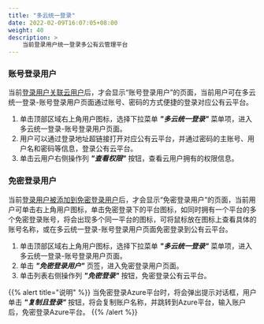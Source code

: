 ```yaml
---
title: "多云统一登录"
date: 2022-02-09T16:07:05+08:00
weight: 40
description: >
    当前登录用户统一登录多公有云管理平台
---
```


### 账号登录用户

当前[登录用户关联云用户](../../../../../multicloud/cloudaccounts/tutorial/subaccount/create)后，才会显示“账号登录用户”的页面，当前用户可在多云统一登录-账号登录用户页面通过账号、密码的方式便捷的登录对应公有云平台。

1. 单击顶部区域右上角用户图标，选择下拉菜单 **_"多云统一登录"_** 菜单项，进入多云统一登录-账号登录用户页面。
2. 用户可以通过登录地址超链接打开对应公有云平台，并通过密码的主账号、用户名和密码等信息，登录公有云平台。
3. 单击云用户右侧操作列 **_"查看权限"_** 按钮，查看云用户拥有的权限信息。

### 免密登录用户

当前[登录用户被添加到免密登录用户](../../../../../multicloud/cloudaccounts/tutorial/cloudsso/create)后，才会显示“免密登录用户”的页面，当前用户可单击右上角用户图标，单击免密登录下的平台图标，如同时拥有一个平台的多个免密登录账号，将会出现多个同一平台的图标，可将鼠标放在图标上查看具体的账号名称，或在多云统一登录-账号登录用户页面免密登录到公有云平台。

1. 单击顶部区域右上角用户图标，选择下拉菜单 **_"多云统一登录"_** 菜单项，进入多云统一登录-账号登录用户页面。
2. 单击 **_"免密登录用户"_** 页签，进入免密登录用户页面。
3. 单击列表右侧操作列 **_"免密登录"_** 按钮，免密登录公有云平台。

{{% alert title="说明" %}}
当免密登录Azure平台时，将会弹出提示对话框，用户单击 **_"复制且登录"_** 按钮，将会复制账户名称，并跳转到Azure平台，输入账户后，免密登录Azure平台。
{{% /alert %}}